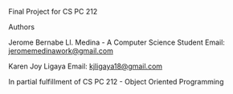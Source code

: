 Final Project for CS PC 212

Authors

Jerome Bernabe Ll. Medina - A Computer Science Student
Email: jeromemedinawork@gmail.com

Karen Joy Ligaya
Email: kjligaya18@gmail.com

In partial fulfillment of CS PC 212 - Object Oriented Programming